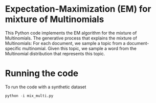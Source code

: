 Expectation-Maximization (EM) for mixture of Multinomials 
=========

This Python code implements the EM algorithm for the mixture of Multinomials. 
The generative process that explains the mixture of Multinomials: 
For each document, we sample a topic from a document-specific multinomial. 
Given this topic, we sample a word from the Multinomial distribution 
that represents this topic. 

Running the code 
=================

To run the code with a synthetic dataset
``` python
python -i mix_multi.py
```
